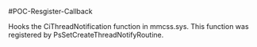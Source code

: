 #POC-Resgister-Callback


Hooks the CiThreadNotification function in mmcss.sys. 
This function was registered by PsSetCreateThreadNotifyRoutine.

